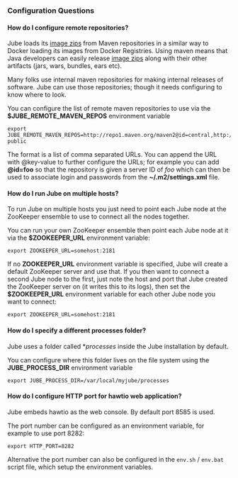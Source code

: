 ### Configuration Questions

#### How do I configure remote repositories?

Jube loads its [image zips](imageZips.html) from Maven repositories in a similar way to Docker loading its images from Docker Registries. Using maven means that Java developers can easily release [image zips](imageZips.html) along with their other artifacts (jars, wars, bundles, ears etc).

Many folks use internal maven repositories for making internal releases of software. Jube can use those repositories; though it needs configuring to know where to look.

You can configure the list of remote maven repositories to use via the **$JUBE_REMOTE_MAVEN_REPOS** environment variable

    export JUBE_REMOTE_MAVEN_REPOS=http://repo1.maven.org/maven2@id=central,http://repository.jboss.org/nexus/content/groups/public@id=jboss-public

The format is a list of comma separated URLs. You can append the URL with @key-value to further configure the URLs; for example you can add **@id=foo** so that the repository is given a server ID of _foo_ which can then be used to associate login and passwords from the **~/.m2/settings.xml** file.

#### How do I run Jube on multiple hosts?

To run Jube on multiple hosts you just need to point each Jube node at the ZooKeeper ensemble to use to connect all the nodes together.

You can run your own ZooKeeper ensemble then point each Jube node at it via the **$ZOOKEEPER_URL** environment variable:

    export ZOOKEEPER_URL=somehost:2181

If no **ZOOKEEPER_URL** environment variable is specified, Jube will create a default ZooKeeper server and use that. If you then want to connect a second Jube node to the first, just note the host and port that Jube created the ZooKeeper server on (it writes this to its logs), then set the **$ZOOKEEPER_URL** environment variable for each other Jube node you want to connect:

    export ZOOKEEPER_URL=somehost:2181

#### How do I specify a different **processes** folder?

Jube uses a folder called **processes* inside the Jube installation by default.

You can configure where this folder lives on the file system using the **JUBE_PROCESS_DIR** environment variable

    export JUBE_PROCESS_DIR=/var/local/myjube/processes


#### How do I configure HTTP port for hawtio web application?

Jube embeds hawtio as the web console. By default port 8585 is used.

The port number can be configured as an environment variable, for example to use port 8282:

    export HTTP_PORT=8282

Alternative the port number can also be configured in the `env.sh` / `env.bat` script file, which setup the environment variables.

